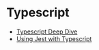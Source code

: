 # Typescript

- [Typescript Deep Dive](https://basarat.gitbooks.io/typescript/content/)
- [Using Jest with Typescript](https://github.com/basarat/typescript-book/blob/master/docs/testing/jest.md)
